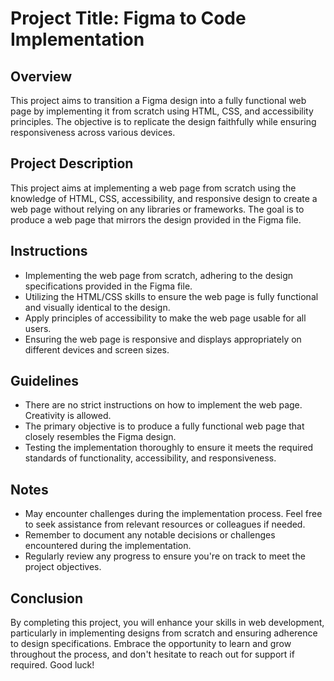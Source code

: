 # Project Title: Figma to Code Implementation

## Overview

This project aims to transition a Figma design into a fully functional web page by implementing it from scratch using HTML, CSS, and accessibility principles. The objective is to replicate the design faithfully while ensuring responsiveness across various devices.

## Project Description

This project aims at implementing a web page from scratch using the knowledge of HTML, CSS, accessibility, and responsive design to create a web page without relying on any libraries or frameworks. The goal is to produce a web page that mirrors the design provided in the Figma file.

## Instructions

- Implementing the web page from scratch, adhering to the design specifications provided in the Figma file.
- Utilizing the HTML/CSS skills to ensure the web page is fully functional and visually identical to the design.
- Apply principles of accessibility to make the web page usable for all users.
- Ensuring the web page is responsive and displays appropriately on different devices and screen sizes.

## Guidelines

- There are no strict instructions on how to implement the web page. Creativity is allowed.
- The primary objective is to produce a fully functional web page that closely resembles the Figma design.
- Testing the implementation thoroughly to ensure it meets the required standards of functionality, accessibility, and responsiveness.

## Notes

- May encounter challenges during the implementation process. Feel free to seek assistance from relevant resources or colleagues if needed.
- Remember to document any notable decisions or challenges encountered during the implementation.
- Regularly review any progress to ensure you're on track to meet the project objectives.

## Conclusion

By completing this project, you will enhance your skills in web development, particularly in implementing designs from scratch and ensuring adherence to design specifications. Embrace the opportunity to learn and grow throughout the process, and don't hesitate to reach out for support if required. Good luck!